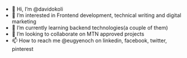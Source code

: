 - 👋 Hi, I’m @davidokoli
- 👀 I’m interested in Frontend development, technical writing and digital marketing
- 🌱 I’m currently learning backend technologies(a couple of them)
- 💞️ I’m looking to collaborate on MTN approved projects
- 📫 How to reach me @eugyenoch on linkedin, facebook, twitter, pinterest

<!---
davidokoli/davidokoli is a ✨ special ✨ repository because its `README.md` (this file) appears on your GitHub profile.
You can click the Preview link to take a look at your changes.
--->
